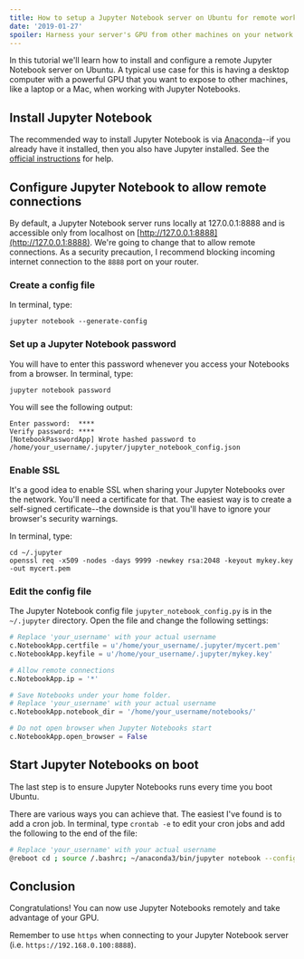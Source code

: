 ```yaml
---
title: How to setup a Jupyter Notebook server on Ubuntu for remote work
date: '2019-01-27'
spoiler: Harness your server's GPU from other machines on your network.
---
```


In this tutorial we'll learn how to install and configure a remote Jupyter Notebook server on Ubuntu. A typical use case for this is having a desktop computer with a powerful GPU that you want to expose to other machines, like a laptop or a Mac, when working with Jupyter Notebooks.

## Install Jupyter Notebook

The recommended way to install Jupyter Notebook is via [Anaconda](https://www.anaconda.com/downloads)--if you already have it installed, then you also have Jupyter installed. See the [official instructions](https://jupyter.org/install) for help.

## Configure Jupyter Notebook to allow remote connections

By default, a Jupyter Notebook server runs locally at 127.0.0.1:8888 and is accessible only from localhost on [http://127.0.0.1:8888](http://127.0.0.1:8888). We're going to change that to allow remote connections. As a security precaution, I recommend blocking incoming internet connection to the `8888` port on your router.

### Create a config file

In terminal, type:

```shell
jupyter notebook --generate-config
```

### Set up a Jupyter Notebook password

You will have to enter this password whenever you access your Notebooks from a browser. In terminal, type:

```shell
jupyter notebook password
```

You will see the following output:

```shell
Enter password:  ****
Verify password: ****
[NotebookPasswordApp] Wrote hashed password to /home/your_username/.jupyter/jupyter_notebook_config.json
```

### Enable SSL

It's a good idea to enable SSL when sharing your Jupyter Notebooks over the network. You'll need a certificate for that. The easiest way is to create a self-signed certificate--the downside is that you'll have to ignore your browser's security warnings.

In terminal, type:

```shell
cd ~/.jupyter
openssl req -x509 -nodes -days 9999 -newkey rsa:2048 -keyout mykey.key -out mycert.pem
```

### Edit the config file

The Jupyter Notebook config file `jupyter_notebook_config.py` is in the `~/.jupyter` directory. Open the file and change the following settings:

```bash:title=jupyter_notebook_config.py
# Replace 'your_username' with your actual username
c.NotebookApp.certfile = u'/home/your_username/.jupyter/mycert.pem'
c.NotebookApp.keyfile = u'/home/your_username/.jupyter/mykey.key'

# Allow remote connections
c.NotebookApp.ip = '*'

# Save Notebooks under your home folder.
# Replace 'your_username' with your actual username
c.NotebookApp.notebook_dir = '/home/your_username/notebooks/'

# Do not open browser when Jupyter Notebooks start
c.NotebookApp.open_browser = False
```

## Start Jupyter Notebooks on boot

The last step is to ensure Jupyter Notebooks runs every time you boot Ubuntu.

There are various ways you can achieve that. The easiest I've found is to add a cron job. In terminal, type `crontab -e` to edit your cron jobs and add the following to the end of the file:

```bash
# Replace 'your_username' with your actual username
@reboot cd ; source /.bashrc; ~/anaconda3/bin/jupyter notebook --config=/home/your_username/.jupyter/jupyter_notebook_config.py >>~/cronrun.log 2>&1
```

## Conclusion

Congratulations! You can now use Jupyter Notebooks remotely and take advantage of your GPU.

Remember to use `https` when connecting to your Jupyter Notebook server (i.e. `https://192.168.0.100:8888`).
